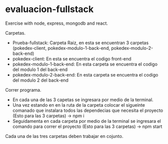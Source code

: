 # evaluacion-fullstack
Exercise with node, express, mongodb and react. 

Carpetas. 

- Prueba-fullstack: Carpeta Raiz, en esta se encuentran 3 carpetas (pokedex-client, pokedex-modulo-1-back-end, pokedex-modulo-2-back-end)
- pokedex-client: En esta se encuentra el codigo front-end
- pokedex-modulo-1-back-end: En esta carpeta se encuentra el codigo del modulo 1 del back-end
- pokedex-modulo-2-back-end: En esta carpeta se encuentra el codigo del modulo 2 del back-end

Correr programa. 

- En cada una de las 3 capetas se ingresara por medio de la terminal. 
- Una vez estando en en la ruta de la carpeta colocar el sigueinte comanado que instalara todos las dependecias que necesita el proyecto (Esto para las 3 carpetas) -> npm i
- Seguidamenta en cada carpeta por medio de la terminal se ingresara el comando para correr el proyecto (Esto para las 3 carpetas) -> npm start

Cada una de las tres carpetas deben trabajar en cojunto. 
